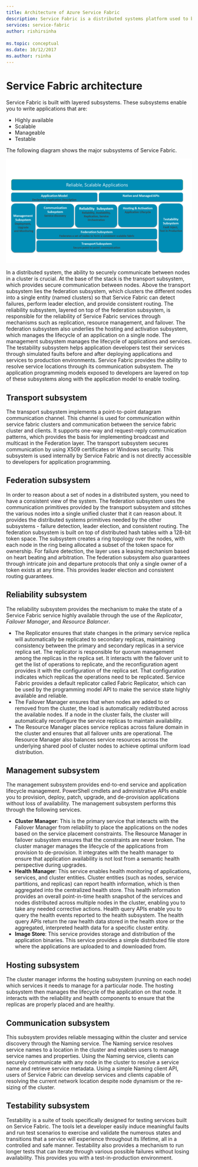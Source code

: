 ```yaml
---
title: Architecture of Azure Service Fabric 
description: Service Fabric is a distributed systems platform used to build scalable, reliable, and easily-managed applications for the cloud. This article shows the architecture of Service Fabric.
services: service-fabric
author: rishirsinha

ms.topic: conceptual
ms.date: 10/12/2017
ms.author: rsinha
---
```

# Service Fabric architecture
Service Fabric is built with layered subsystems. These subsystems enable you to write applications that are:

* Highly available
* Scalable
* Manageable
* Testable

The following diagram shows the major subsystems of Service Fabric.

![Diagram of Service Fabric architecture](media/service-fabric-architecture/service-fabric-architecture.png)

In a distributed system, the ability to securely communicate between nodes in a cluster is crucial. At the base of the stack is the transport subsystem, which provides secure communication between nodes. Above the transport subsystem lies the federation subsystem, which clusters the different nodes into a single entity (named clusters) so that Service Fabric can detect failures, perform leader election, and provide consistent routing. The reliability subsystem, layered on top of the federation subsystem, is responsible for the reliability of Service Fabric services through mechanisms such as replication, resource management, and failover. The federation subsystem also underlies the hosting and activation subsystem, which manages the lifecycle of an application on a single node. The management subsystem manages the lifecycle of applications and services. The testability subsystem helps application developers test their services through simulated faults before and after deploying applications and services to production environments. Service Fabric provides the ability to resolve service locations through its communication subsystem. The application programming models exposed to developers are layered on top of these subsystems along with the application model to enable tooling.

## Transport subsystem
The transport subsystem implements a point-to-point datagram communication channel. This channel is used for communication within service fabric clusters and communication between the service fabric cluster and clients. It supports one-way and request-reply communication patterns, which provides the basis for implementing broadcast and multicast in the Federation layer. The transport subsystem secures communication by using X509 certificates or Windows security. This subsystem is used internally by Service Fabric and is not directly accessible to developers for application programming.

## Federation subsystem
In order to reason about a set of nodes in a distributed system, you need to have a consistent view of the system. The federation subsystem uses the communication primitives provided by the transport subsystem and stitches the various nodes into a single unified cluster that it can reason about. It provides the distributed systems primitives needed by the other subsystems - failure detection, leader election, and consistent routing. The federation subsystem is built on top of distributed hash tables with a 128-bit token space. The subsystem creates a ring topology over the nodes, with each node in the ring being allocated a subset of the token space for ownership. For failure detection, the layer uses a leasing mechanism based on heart beating and arbitration. The federation subsystem also guarantees through intricate join and departure protocols that only a single owner of a token exists at any time. This provides leader election and consistent routing guarantees.

## Reliability subsystem
The reliability subsystem provides the mechanism to make the state of a Service Fabric service highly available through the use of the *Replicator*, *Failover Manager*, and *Resource Balancer*.

* The Replicator ensures that state changes in the primary service replica will automatically be replicated to secondary replicas, maintaining consistency between the primary and secondary replicas in a service replica set. The replicator is responsible for quorum management among the replicas in the replica set. It interacts with the failover unit to get the list of operations to replicate, and the reconfiguration agent provides it with the configuration of the replica set. That configuration indicates which replicas the operations need to be replicated. Service Fabric provides a default replicator called Fabric Replicator, which can be used by the programming model API to make the service state highly available and reliable.
* The Failover Manager ensures that when nodes are added to or removed from the cluster, the load is automatically redistributed across the available nodes. If a node in the cluster fails, the cluster will automatically reconfigure the service replicas to maintain availability.
* The Resource Manager places service replicas across failure domain in the cluster and ensures that all failover units are operational. The Resource Manager also balances service resources across the underlying shared pool of cluster nodes to achieve optimal uniform load distribution.

## Management subsystem
The management subsystem provides end-to-end service and application lifecycle management. PowerShell cmdlets and administrative APIs enable you to provision, deploy, patch, upgrade, and de-provision applications without loss of availability. The management subsystem performs this through the following services.

* **Cluster Manager**: This is the primary service that interacts with the Failover Manager from reliability to place the applications on the nodes based on the service placement constraints. The Resource Manager in failover subsystem ensures that the constraints are never broken. The cluster manager manages the lifecycle of the applications from provision to de-provision. It integrates with the health manager to ensure that application availability is not lost from a semantic health perspective during upgrades.
* **Health Manager**: This service enables health monitoring of applications, services, and cluster entities. Cluster entities (such as nodes, service partitions, and replicas) can report health information, which is then aggregated into the centralized health store. This health information provides an overall point-in-time health snapshot of the services and nodes distributed across multiple nodes in the cluster, enabling you to take any needed corrective actions. Health query APIs enable you to query the health events reported to the health subsystem. The health query APIs return the raw health data stored in the health store or the aggregated, interpreted health data for a specific cluster entity.
* **Image Store**: This service provides storage and distribution of the application binaries. This service provides a simple distributed file store where the applications are uploaded to and downloaded from.

## Hosting subsystem
The cluster manager informs the hosting subsystem (running on each node) which services it needs to manage for a particular node. The hosting subsystem then manages the lifecycle of the application on that node. It interacts with the reliability and health components to ensure that the replicas are properly placed and are healthy.

## Communication subsystem
This subsystem provides reliable messaging within the cluster and service discovery through the Naming service. The Naming service resolves service names to a location in the cluster and enables users to manage service names and properties. Using the Naming service, clients can securely communicate with any node in the cluster to resolve a service name and retrieve service metadata. Using a simple Naming client API, users of Service Fabric can develop services and clients capable of resolving the current network location despite node dynamism or the re-sizing of the cluster.

## Testability subsystem
Testability is a suite of tools specifically designed for testing services built on Service Fabric. The tools let a developer easily induce meaningful faults and run test scenarios to exercise and validate the numerous states and transitions that a service will experience throughout its lifetime, all in a controlled and safe manner. Testability also provides a mechanism to run longer tests that can iterate through various possible failures without losing availability. This provides you with a test-in-production environment.

